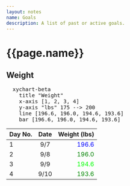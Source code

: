 ```yaml
---
layout: notes
name: Goals
description: A list of past or active goals.
---
```

<h1>{{page.name}}</h1>


<h2>Weight</h2>
  
<pre class="mermaid" >
  xychart-beta
    title "Weight" 
    x-axis [1, 2, 3, 4] 
    y-axis "lbs" 175 --> 200
    line [196.6, 196.0, 194.6, 193.6]
    bar [196.6, 196.0, 194.6, 193.6]
</pre>
  
|Day No.|Date|Weight (lbs)|
|:---|:---:|---:|
|1|9/7|<font color="blue"> 196.6</font>|
|2|9/8|<font color="green"> 196.0</font>|
|3|9/9|<font color="#00FF00">194.6</font>|
|4|9/10|<font color="#008800">193.6</font>|
